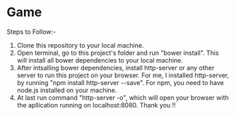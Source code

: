 # Game


Steps to Follow:-

1. Clone this repository to your local machine.
2. Open terminal, go to this project's folder and run "bower install". This will install all bower dependencies 
   to your local machine.
3. After intsalling bower dependencies, install http-server or any other server to run this project on your browser. 
   For me, I installed http-server, by running "npm install http-server --save". 
   For npm, you need to have node.js installed on your machine.
4. At last run command "http-server -o", which will open your browser with the apllication running on localhost:8080.
   Thank you !!
